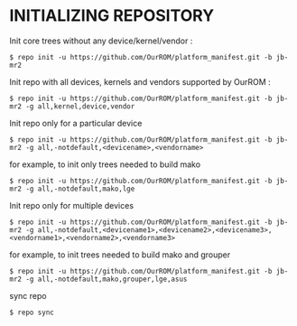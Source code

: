 INITIALIZING REPOSITORY
=======================

Init core trees without any device/kernel/vendor :

    $ repo init -u https://github.com/OurROM/platform_manifest.git -b jb-mr2

Init repo with all devices, kernels and vendors supported by OurROM :

    $ repo init -u https://github.com/OurROM/platform_manifest.git -b jb-mr2 -g all,kernel,device,vendor

Init repo only for a particular device

    $ repo init -u https://github.com/OurROM/platform_manifest.git -b jb-mr2 -g all,-notdefault,<devicename>,<vendorname>

for example, to init only trees needed to build mako

    $ repo init -u https://github.com/OurROM/platform_manifest.git -b jb-mr2 -g all,-notdefault,mako,lge

Init repo only for multiple devices

    $ repo init -u https://github.com/OurROM/platform_manifest.git -b jb-mr2 -g all,-notdefault,<devicename1>,<devicename2>,<devicename3>,<vendorname1>,<vendorname2>,<vendorname3>

for example, to init trees needed to build mako and grouper

    $ repo init -u https://github.com/OurROM/platform_manifest.git -b jb-mr2 -g all,-notdefault,mako,grouper,lge,asus


sync repo

    $ repo sync
